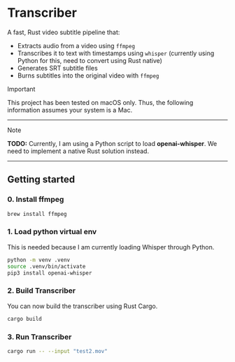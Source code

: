# Transcriber

A fast, Rust video subtitle pipeline that:

- Extracts audio from a video using `ffmpeg`
- Transcribes it to text with timestamps using `whisper` (currently using Python for this, need to convert using Rust native)
- Generates SRT subtitle files
- Burns subtitles into the original video with `ffmpeg`

> [!IMPORTANT]
>
> This project has been tested on macOS only. Thus, the following information assumes your system is a Mac.

---

> [!NOTE]
>
> **TODO:** Currently, I am using a Python script to load **openai-whisper**. We need to implement a native Rust solution instead.

---

## Getting started

### 0. Install ffmpeg

```bash
brew install ffmpeg
```

### 1. Load python virtual env
This is needed because I am currently loading Whisper through Python.
```bash
python -m venv .venv
source .venv/bin/activate
pip3 install openai-whisper
```

### 2. Build Transcriber
You can now build the transcriber using Rust Cargo.
```bash
cargo build
```

### 3. Run Transcriber
```bash
cargo run -- --input "test2.mov"
```

